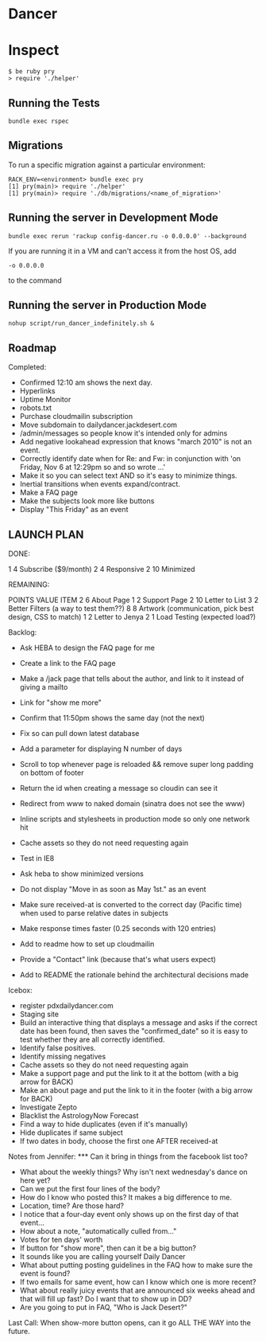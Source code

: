 Dancer
======


Inspect
=======

    $ be ruby pry
    > require './helper'

Running the Tests
-----------------

    bundle exec rspec


Migrations
----------

To run a specific migration against a particular environment:

    RACK_ENV=<environment> bundle exec pry
    [1] pry(main)> require './helper'
    [1] pry(main)> require './db/migrations/<name_of_migration>'


Running the server in Development Mode
--------------------------------------

    bundle exec rerun 'rackup config-dancer.ru -o 0.0.0.0' --background

If you are running it in a VM and can't access it from the host OS,
add

    -o 0.0.0.0

to the command

Running the server in Production Mode
-------------------------------------

    nohup script/run_dancer_indefinitely.sh &

Roadmap
--------------

Completed:

  * Confirmed 12:10 am shows the next day.
  * Hyperlinks
  * Uptime Monitor
  * robots.txt
  * Purchase cloudmailin subscription
  * Move subdomain to dailydancer.jackdesert.com
  * /admin/messages so people know it's intended only for admins
  * Add negative lookahead expression that knows "march 2010" is not an event.
  * Correctly identify date when for Re: and Fw: in conjunction with 'on Friday, Nov 6 at 12:29pm so and so wrote ...'
  * Make it so you can select text AND so it's easy to minimize things.
  * Inertial transitions when events expand/contract.
  * Make a FAQ page
  * Make the subjects look more like buttons
  * Display "This Friday" as an event

LAUNCH PLAN
-----------

DONE:

1         4       Subscribe ($9/month)
2         4       Responsive
2         10      Minimized

REMAINING:


POINTS    VALUE   ITEM
2         6       About Page
1         2       Support Page
2         10      Letter to List
3         2       Better Filters (a way to test them??)
8         8       Artwork (communication, pick best design, CSS to match)
1         2       Letter to Jenya
2         1       Load Testing (expected load?)

Backlog:

  * Ask HEBA to design the FAQ page for me
  * Create a link to the FAQ page
  * Make a /jack page that tells about the author, and link to it instead of giving a mailto
  * Link for "show me more"

  * Confirm that 11:50pm shows the same day (not the next)
  * Fix so can pull down latest database
  * Add a parameter for displaying N number of days
  * Scroll to top whenever page is reloaded && remove super long padding on bottom of footer
  * Return the id when creating a message so cloudin can see it
  * Redirect from www to naked domain (sinatra does not see the www)
  * Inline scripts and stylesheets in production mode so only one network hit
  * Cache assets so they do not need requesting again
  * Test in IE8

  * Ask heba to show minimized versions
  * Do not display "Move in as soon as May 1st." as an event
  * Make sure received-at is converted to the correct day (Pacific time) when used to parse relative dates in subjects
  * Make response times faster (0.25 seconds with 120 entries)
  * Add to readme how to set up cloudmailin
  * Provide a "Contact" link (because that's what users expect)
  * Add to README the rationale behind the architectural decisions made


Icebox:

  * register pdxdailydancer.com
  * Staging site
  * Build an interactive thing that displays a message and asks if the correct date has been found, then saves
    the "confirmed_date" so it is easy to test whether they are all correctly identified.
  * Identify false positives.
  * Identify missing negatives
  * Cache assets so they do not need requesting again
  * Make a support page and put the link to it at the bottom (with a big arrow for BACK)
  * Make an about page and put the link to it in the footer (with a big arrow for BACK)
  * Investigate Zepto
  * Blacklist the AstrologyNow Forecast
  * Find a way to hide duplicates (even if it's manually)
  * Hide duplicates if same subject
  * If two dates in body, choose the first one AFTER received-at

Notes from Jennifer:
*** Can it bring in things from the facebook list too?
* What about the weekly things? Why isn't next wednesday's dance on here yet?
* Can we put the first four lines of the body?
* How do I know who posted this? It makes a big difference to me.
* Location, time? Are those hard?
* I notice that a four-day event only shows up on the first day of that event...
* How about a note, "automatically culled from..."
* Votes for ten days' worth
* If button for "show more", then can it be a big button?
* It sounds like you are calling yourself Daily Dancer
* What about putting posting guidelines in the FAQ how to make sure the event is found?
* If two emails for same event, how can I know which one is more recent?
* What about really juicy events that are announced six weeks ahead and that will fill up fast? Do
  I want that to show up in DD?
* Are you going to put in FAQ, "Who is Jack Desert?"

Last Call: When show-more button opens, can it go ALL THE WAY into the future.
